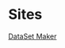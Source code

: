 ﻿<html lang="en">
<head>
    <meta charset="utf-8">
    <title>Jack Sleath</title>
    <link rel="stylesheet" href="css/styles.css">
    <script src="js/script.js"></script>
</head>
<body>
    <h1>Sites</h1>
    <a href="/datasetmaker.html">DataSet Maker</a>
</body>
</html>
